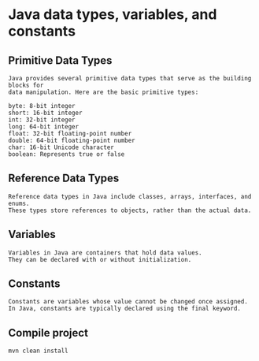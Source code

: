 # Java data types, variables, and constants

## Primitive Data Types

    Java provides several primitive data types that serve as the building blocks for 
    data manipulation. Here are the basic primitive types:

    byte: 8-bit integer
    short: 16-bit integer
    int: 32-bit integer
    long: 64-bit integer
    float: 32-bit floating-point number
    double: 64-bit floating-point number
    char: 16-bit Unicode character
    boolean: Represents true or false

## Reference Data Types

    Reference data types in Java include classes, arrays, interfaces, and enums. 
    These types store references to objects, rather than the actual data.

## Variables

    Variables in Java are containers that hold data values. 
    They can be declared with or without initialization.

## Constants
    
    Constants are variables whose value cannot be changed once assigned. 
    In Java, constants are typically declared using the final keyword.



## Compile project

    mvn clean install